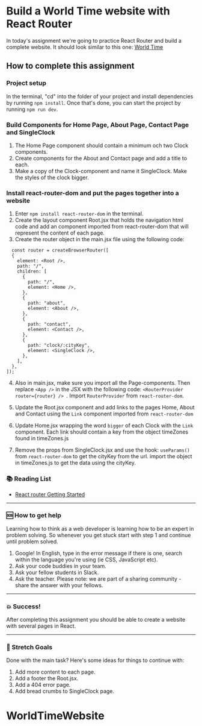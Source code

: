 # Build a World Time website with React Router

In today's assignment we're going to practice React Router and build a complete website.
It should look similar to this one: [World Time](https://davidshore.github.io/worldTime)

## How to complete this assignment

### Project setup

In the terminal, "cd" into the folder of your project and install dependencies by running `npm install`. Once that's done, you can start the project by running `npm run dev`.

### Build Components for Home Page, About Page, Contact Page and SingleClock

1. The Home Page component should contain a minimum och two Clock components.
2. Create components for the About and Contact page and add a title to each.
3. Make a copy of the Clock-component and name it SingleClock. Make the styles of the clock bigger.

### Install react-router-dom and put the pages together into a website

1. Enter `npm install react-router-dom` in the terminal.
2. Create the layout component Root.jsx that holds the navigation html code and add an <Outlet> component imported from react-router-dom that will represent the content of each page.
3. Create the router object in the main.jsx file using the following code:

```
  const router = createBrowserRouter([
  {
    element: <Root />,
    path: "/",
    children: [
      {
        path: "/",
        element: <Home />,
      },
      {
        path: "about",
        element: <About />,
      },
      {
        path: "contact",
        element: <Contact />,
      },
      {
        path: "clock/:cityKey",
        element: <SingleClock />,
      },
    ],
  },
]);
```

4. Also in main.jsx, make sure you import all the Page-components. 
Then replace `<App />` in the JSX with the following code:
`<RouterProvider router={router} /> `. Import `RouterProvider` from `react-router-dom`.

 
5. Update the Root.jsx component and add links to the pages Home, About and Contact using the `Link` component imported from `react-router-dom`
6. Update Home.jsx wrapping the word `bigger` of each Clock with the `Link` component. Each link should contain a key from the object timeZones found in timeZones.js
7. Remove the props from SingleClock.jsx and use the hook: `useParams()` from `react-router-dom` to get the cityKey
   from the url. import the object in timeZones.js to get the data using the cityKey.

### :books: Reading List

- [React router Getting Started](https://reactrouter.com/en/main/start/overview)

---

### :sos: How to get help

Learning how to think as a web developer is learning how to be an expert in problem solving. So whenever you get stuck start with step 1 and continue until problem solved.

1. Google! In English, type in the error message if there is one, search within the language you're using (ie CSS, JavaScript etc).
2. Ask your code buddies in your team.
3. Ask your fellow students in Slack.
4. Ask the teacher. Please note: we are part of a sharing community - share the answer with your fellows.

---

### :boom: Success!

After completing this assignment you should be able to create a website with several pages in React.

---

### :runner: Stretch Goals

Done with the main task? Here's some ideas for things to continue with:

1. Add more content to each page.
1. Add a footer the Root.jsx.
1. Add a 404 error page.
1. Add bread crumbs to SingleClock page.
# WorldTimeWebsite
